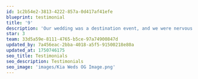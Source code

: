 ```yaml
---
id: 1c2b54e2-3813-4222-857a-0d417af41efe
blueprint: testimonial
title: '9'
description: 'Our wedding was a destination event, and we were nervous about coordinating everything from another country. This team made the process smooth, virtual meetings were well-organized, and every detail was handled perfectly. When we arrived, it felt like everything had been taken care of.'
star: 3
team: 33d5a59e-8111-4765-b5ce-97a74900847d
updated_by: 7a456eac-2bba-4018-a5f5-91500218e80a
updated_at: 1750746175
seo_title: Testimonials
seo_description: Testimonials
seo_image: 'images/Kia Weds OG Image.png'
---
```

